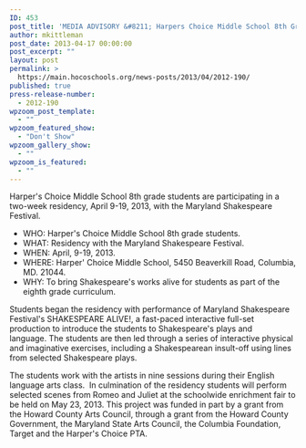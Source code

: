 ```yaml
---
ID: 453
post_title: 'MEDIA ADVISORY &#8211; Harpers Choice Middle School 8th Grade Students Participate in a Two Week Residency'
author: mkittleman
post_date: 2013-04-17 00:00:00
post_excerpt: ""
layout: post
permalink: >
  https://main.hocoschools.org/news-posts/2013/04/2012-190/
published: true
press-release-number:
  - 2012-190
wpzoom_post_template:
  - ""
wpzoom_featured_show:
  - "Don't Show"
wpzoom_gallery_show:
  - ""
wpzoom_is_featured:
  - ""
---
```

Harper's Choice Middle School 8th grade students are participating in a two-week residency, April 9-19, 2013, with the Maryland Shakespeare Festival.
<ul>
	<li>WHO: Harper's Choice Middle School 8th grade students.</li>
	<li>WHAT: Residency with the Maryland Shakespeare Festival.</li>
	<li>WHEN: April, 9-19, 2013.</li>
	<li>WHERE: Harper' Choice Middle School, 5450 Beaverkill Road, Columbia, MD. 21044.</li>
	<li>WHY: To bring Shakespeare's works alive for students as part of the eighth grade curriculum.</li>
</ul>
Students began the residency with performance of Maryland Shakespeare Festival's SHAKESPEARE ALIVE!, a fast-paced interactive full-set production to introduce the students to Shakespeare's plays and language. The students are then led through a series of interactive physical and imaginative exercises, including a Shakespearean insult-off using lines from selected Shakespeare plays.

The students work with the artists in nine sessions during their English language arts class.  In culmination of the residency students will perform selected scenes from Romeo and Juliet at the schoolwide enrichment fair to be held on May 23, 2013. This project was funded in part by a grant from the Howard County Arts Council, through a grant from the Howard County Government, the Maryland State Arts Council, the Columbia Foundation, Target and the Harper's Choice PTA.